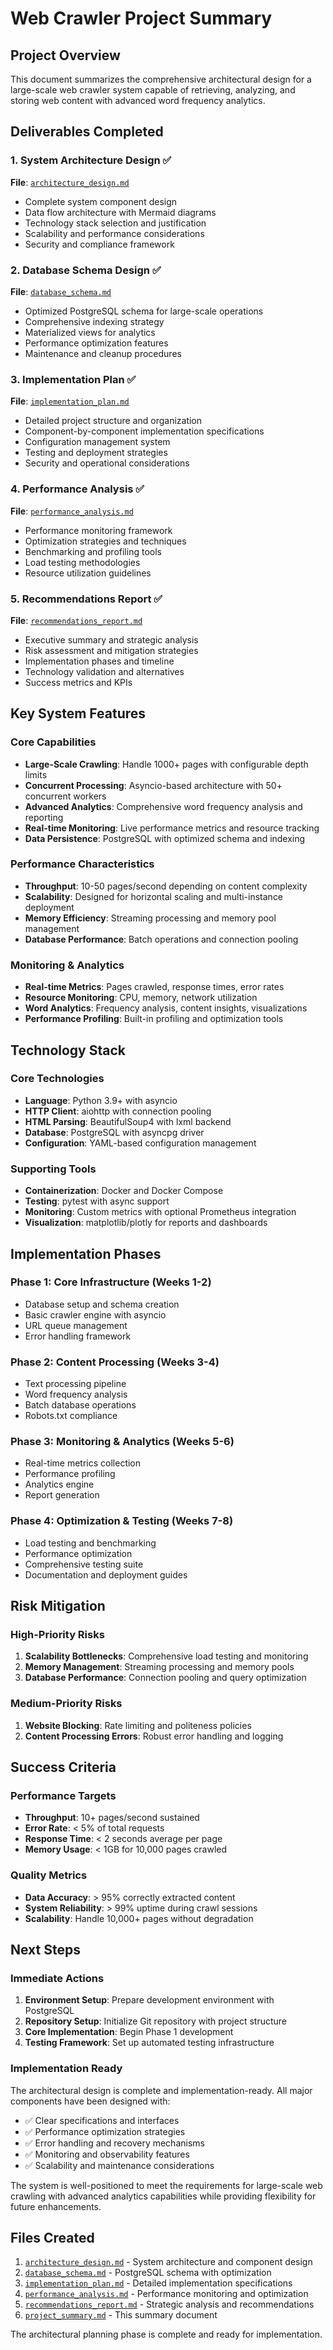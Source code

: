 # Web Crawler Project Summary

## Project Overview

This document summarizes the comprehensive architectural design for a large-scale web crawler system capable of retrieving, analyzing, and storing web content with advanced word frequency analytics.

## Deliverables Completed

### 1. System Architecture Design ✅
**File**: [`architecture_design.md`](architecture_design.md)
- Complete system component design
- Data flow architecture with Mermaid diagrams
- Technology stack selection and justification
- Scalability and performance considerations
- Security and compliance framework

### 2. Database Schema Design ✅
**File**: [`database_schema.md`](database_schema.md)
- Optimized PostgreSQL schema for large-scale operations
- Comprehensive indexing strategy
- Materialized views for analytics
- Performance optimization features
- Maintenance and cleanup procedures

### 3. Implementation Plan ✅
**File**: [`implementation_plan.md`](implementation_plan.md)
- Detailed project structure and organization
- Component-by-component implementation specifications
- Configuration management system
- Testing and deployment strategies
- Security and operational considerations

### 4. Performance Analysis ✅
**File**: [`performance_analysis.md`](performance_analysis.md)
- Performance monitoring framework
- Optimization strategies and techniques
- Benchmarking and profiling tools
- Load testing methodologies
- Resource utilization guidelines

### 5. Recommendations Report ✅
**File**: [`recommendations_report.md`](recommendations_report.md)
- Executive summary and strategic analysis
- Risk assessment and mitigation strategies
- Implementation phases and timeline
- Technology validation and alternatives
- Success metrics and KPIs

## Key System Features

### Core Capabilities
- **Large-Scale Crawling**: Handle 1000+ pages with configurable depth limits
- **Concurrent Processing**: Asyncio-based architecture with 50+ concurrent workers
- **Advanced Analytics**: Comprehensive word frequency analysis and reporting
- **Real-time Monitoring**: Live performance metrics and resource tracking
- **Data Persistence**: PostgreSQL with optimized schema and indexing

### Performance Characteristics
- **Throughput**: 10-50 pages/second depending on content complexity
- **Scalability**: Designed for horizontal scaling and multi-instance deployment
- **Memory Efficiency**: Streaming processing and memory pool management
- **Database Performance**: Batch operations and connection pooling

### Monitoring & Analytics
- **Real-time Metrics**: Pages crawled, response times, error rates
- **Resource Monitoring**: CPU, memory, network utilization
- **Word Analytics**: Frequency analysis, content insights, visualizations
- **Performance Profiling**: Built-in profiling and optimization tools

## Technology Stack

### Core Technologies
- **Language**: Python 3.9+ with asyncio
- **HTTP Client**: aiohttp with connection pooling
- **HTML Parsing**: BeautifulSoup4 with lxml backend
- **Database**: PostgreSQL with asyncpg driver
- **Configuration**: YAML-based configuration management

### Supporting Tools
- **Containerization**: Docker and Docker Compose
- **Testing**: pytest with async support
- **Monitoring**: Custom metrics with optional Prometheus integration
- **Visualization**: matplotlib/plotly for reports and dashboards

## Implementation Phases

### Phase 1: Core Infrastructure (Weeks 1-2)
- Database setup and schema creation
- Basic crawler engine with asyncio
- URL queue management
- Error handling framework

### Phase 2: Content Processing (Weeks 3-4)
- Text processing pipeline
- Word frequency analysis
- Batch database operations
- Robots.txt compliance

### Phase 3: Monitoring & Analytics (Weeks 5-6)
- Real-time metrics collection
- Performance profiling
- Analytics engine
- Report generation

### Phase 4: Optimization & Testing (Weeks 7-8)
- Load testing and benchmarking
- Performance optimization
- Comprehensive testing suite
- Documentation and deployment guides

## Risk Mitigation

### High-Priority Risks
1. **Scalability Bottlenecks**: Comprehensive load testing and monitoring
2. **Memory Management**: Streaming processing and memory pools
3. **Database Performance**: Connection pooling and query optimization

### Medium-Priority Risks
1. **Website Blocking**: Rate limiting and politeness policies
2. **Content Processing Errors**: Robust error handling and logging

## Success Criteria

### Performance Targets
- **Throughput**: 10+ pages/second sustained
- **Error Rate**: < 5% of total requests
- **Response Time**: < 2 seconds average per page
- **Memory Usage**: < 1GB for 10,000 pages crawled

### Quality Metrics
- **Data Accuracy**: > 95% correctly extracted content
- **System Reliability**: > 99% uptime during crawl sessions
- **Scalability**: Handle 10,000+ pages without degradation

## Next Steps

### Immediate Actions
1. **Environment Setup**: Prepare development environment with PostgreSQL
2. **Repository Setup**: Initialize Git repository with project structure
3. **Core Implementation**: Begin Phase 1 development
4. **Testing Framework**: Set up automated testing infrastructure

### Implementation Ready
The architectural design is complete and implementation-ready. All major components have been designed with:
- ✅ Clear specifications and interfaces
- ✅ Performance optimization strategies
- ✅ Error handling and recovery mechanisms
- ✅ Monitoring and observability features
- ✅ Scalability and maintenance considerations

The system is well-positioned to meet the requirements for large-scale web crawling with advanced analytics capabilities while providing flexibility for future enhancements.

## Files Created
1. [`architecture_design.md`](architecture_design.md) - System architecture and component design
2. [`database_schema.md`](database_schema.md) - PostgreSQL schema with optimization
3. [`implementation_plan.md`](implementation_plan.md) - Detailed implementation specifications
4. [`performance_analysis.md`](performance_analysis.md) - Performance monitoring and optimization
5. [`recommendations_report.md`](recommendations_report.md) - Strategic analysis and recommendations
6. [`project_summary.md`](project_summary.md) - This summary document

The architectural planning phase is complete and ready for implementation.